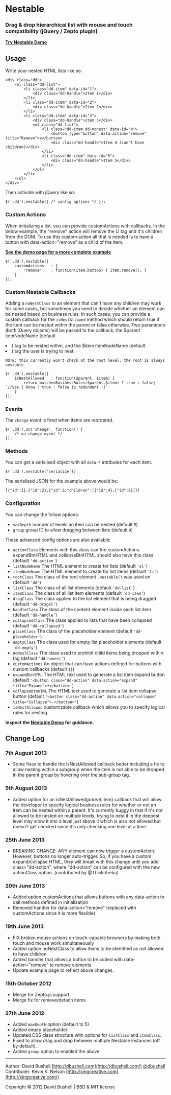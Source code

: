 Nestable
========

### Drag & drop hierarchical list with mouse and touch compatibility (jQuery / Zepto plugin)

[**Try Nestable Demo**](https://rawgithub.com/kevinknelson/Nestable/master/index.html)

## Usage

Write your nested HTML lists like so:

    <div class="dd">
        <ol class="dd-list">
            <li class="dd-item" data-id="1">
                <div class="dd-handle">Item 1</div>
            </li>
            <li class="dd-item" data-id="2">
                <div class="dd-handle">Item 2</div>
            </li>
            <li class="dd-item" data-id="3">
                <div class="dd-handle">Item 3</div>
                <ol class="dd-list">
                    <li class="dd-item dd-nonest" data-id="4">
                    	<button type="button" data-action="remove" title="Remove">x</button>
                        <div class="dd-handle">Item 4 (can't have children)</div>
                    </li>
                    <li class="dd-item" data-id="5">
                        <div class="dd-handle">Item 5</div>
                    </li>
                </ol>
            </li>
        </ol>
    </div>

Then activate with jQuery like so:

    $('.dd').nestable({ /* config options */ });

### Custom Actions

When initializing a list, you can provide customActions with callbacks.  In the below example, the "remove" action will remove the LI tag and it's children from the DOM.  To use this custom action
all that is needed is to have a button with data-action="remove" as a child of the item.

[**See the demo page for a more complete example**](https://rawgithub.com/kevinknelson/Nestable/master/index.html)

    $('.dd').nestable({
		customActions   : {
			"remove"    : function(item,button) { item.remove(); }
		}
    });

### Custom Nestable Callbacks

Adding a `noNestClass` to an element that can't have any children may work for some cases, but sometimes you need to decide whether an element can be nested based on business rules.  In such cases, you can provide a custom callback for the `isNestAllowed` method which should return true if the item can be nested within the parent or false otherwise.  Two parameters (both jQuery objects) will be passed to the callback, the $parent itemNodeName (default <li>) tag to be nested within, and the $item itemNodeName (default <li>) tag the user is trying to nest:

`NOTE: this currently won't check at the root level, the root is always nestable`

    $('.dd').nestable({
		isNestAllowed   : function($parent, $item) {
		    return matchesBusinessRules($parent,$item) ? true : false; `//yes I know ? true : false is redundant :)`
		}
    });

### Events

The `change` event is fired when items are reordered.

    $('.dd').on('change', function() {
        /* on change event */
    });

### Methods

You can get a serialised object with all `data-*` attributes for each item.

    $('.dd').nestable('serialize');

The serialised JSON for the example above would be:

    [{"id":1},{"id":2},{"id":3,"children":[{"id":4},{"id":5}]}]

### Configuration

You can change the follow options:

* `maxDepth` number of levels an item can be nested (default `5`)
* `group` group ID to allow dragging between lists (default `0`)

These advanced config options are also available:

* `actionClass` Elements with this class can fire customActions.  expandBtnHTML and collapseBtnHTML should also have this class (default `'dd-action'`)
* `listNodeName` The HTML element to create for lists (default `'ol'`)
* `itemNodeName` The HTML element to create for list items (default `'li'`)
* `rootClass` The class of the root element `.nestable()` was used on (default `'dd'`)
* `listClass` The class of all list elements (default `'dd-list'`)
* `itemClass` The class of all list item elements (default `'dd-item'`)
* `dragClass` The class applied to the list element that is being dragged (default `'dd-dragel'`)
* `handleClass` The class of the content element inside each list item (default `'dd-handle'`)
* `collapsedClass` The class applied to lists that have been collapsed (default `'dd-collapsed'`)
* `placeClass` The class of the placeholder element (default `'dd-placeholder'`)
* `emptyClass` The class used for empty list placeholder elements (default `'dd-empty'`)
* `noNestClass` The class used to prohibit child items being dropped within tag (default `'dd-nonest'`)
* `customActions` An object that can have actions defined for buttons with custom callbacks (default `{}`)
* `expandBtnHTML` The HTML text used to generate a list item expand button (default `'<button class="dd-action" data-action="expand" title="Expand">+</button>'`)
* `collapseBtnHTML` The HTML text used to generate a list item collapse button (default `'<button class="dd-action" data-action="collapse" title="Collapse">-</button>'`)
* `isNestAllowed` customizable callback which allows you to specify logical rules for nesting.

**Inspect the [Nestable Demo](https://rawgithub.com/kevinknelson/Nestable/master/index.html) for guidance.**

## Change Log

### 7th August 2013

* Some fixes to handle the isNestAllowed callback better including a fix to allow nesting within a subgroup when the item is not able to be dropped in the parent group by hovering over the sub-group tag.

### 5th August 2013

* Added option for an isNestAllowed($parent,$item) callback that will allow the developer to specify logical business rules for whether or not an item can be nested within a parent.  It's currently buggy in that if it's not allowed to be nested on multiple levels, trying to nest it in the deepest level may allow it into a level just above it which is also not allowed but doesn't get checked since it's only checking one level at a time.

### 25th June 2013

* BREAKING CHANGE: ANY element can now trigger a customAction.  However, buttons no longer auto-trigger.  So, if you have a custom expand/collapse HTML, they will break with this change until you add class="dd-action", where "dd-action" can be configured with the new actionClass option. (contributed by @ThisIsAreku)

### 20th June 2013

* Added option customActions that allows buttons with any data-action to call methods defined in initialization
* Removed handler for data-action="remove" (replaced with customActions since it is more flexible)

### 19th June 2013

* FIX broken mouse actions on touch-capable browsers by making both touch and mouse work simultaneously
* Added option noNestClass to allow items to be identified as not allowed to have children
* Added handler that allows a button to be added with data-action="remove" to remove elements
* Update example page to reflect above changes.

### 15th October 2012

* Merge for Zepto.js support
* Merge fix for remove/detach items

### 27th June 2012

* Added `maxDepth` option (default to 5)
* Added empty placeholder
* Updated CSS class structure with options for `listClass` and `itemClass`.
* Fixed to allow drag and drop between multiple Nestable instances (off by default).
* Added `group` option to enabled the above.

* * *

Author: David Bushell [http://dbushell.com](http://dbushell.com/) [@dbushell](http://twitter.com/dbushell/)
Contributer: Kevin K. Nelson [http://xingcreative.com](http://xingcreative.com/)

Copyright © 2012 David Bushell | BSD & MIT license
